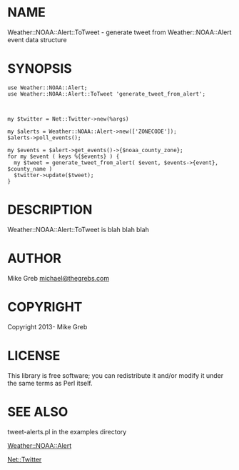 # NAME

Weather::NOAA::Alert::ToTweet - generate tweet from Weather::NOAA::Alert event data structure

# SYNOPSIS
  

    use Weather::NOAA::Alert;
    use Weather::NOAA::Alert::ToTweet 'generate_tweet_from_alert';



    my $twitter = Net::Twitter->new(%args)

    my $alerts = Weather::NOAA::Alert->new(['ZONECODE']);
    $alerts->poll_events();  

    my $events = $alert->get_events()->{$noaa_county_zone};
    for my $event ( keys %{$events} ) {
      my $tweet = generate_tweet_from_alert( $event, $events->{event}, $county_name )
      $twitter->update($tweet);    
    }

# DESCRIPTION

Weather::NOAA::Alert::ToTweet is blah blah blah

# AUTHOR

Mike Greb <michael@thegrebs.com>

# COPYRIGHT

Copyright 2013- Mike Greb

# LICENSE

This library is free software; you can redistribute it and/or modify
it under the same terms as Perl itself.

# SEE ALSO

tweet-alerts.pl in the examples directory

[Weather::NOAA::Alert](http://search.cpan.org/perldoc?Weather::NOAA::Alert)

[Net::Twitter](http://search.cpan.org/perldoc?Net::Twitter)
